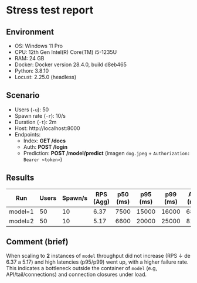﻿# Stress test report

## Environment
- OS: Windows 11 Pro
- CPU: 12th Gen Intel(R) Core(TM) i5-1235U
- RAM: 24 GB
- Docker: Docker version 28.4.0, build d8eb465
- Python: 3.8.10
- Locust: 2.25.0 (headless)

## Scenario
- Users (`-u`): 50
- Spawn rate (`-r`): 10/s
- Duration (`-t`): 2m
- Host: http://localhost:8000
- Endpoints:
  - Index: **GET /docs**
  - Auth: **POST /login**
  - Prediction: **POST /model/predict** (imagen `dog.jpeg` + `Authorization: Bearer <token>`)

## Results

| Run     | Users | Spawn/s | RPS (Agg) | p50 (ms) | p95 (ms) | p99 (ms) | Avg (ms) | Max (ms) | Fail %  |
|---------|-------|---------|-----------|----------|----------|----------|----------|----------|---------|
| model=1 | 50    | 10      | 6.37      | 7500     | 15000    | 16000    | 6867     | 15071    | 33.03%  |
| model=2 | 50    | 10      | 5.17      | 6600     | 20000    | 25000    | 8156     | 24644    | 43.28%  |

## Comment (brief)
When scaling to **2** instances of `model` throughput did not increase (RPS ↓ de 6.37 a 5.17) and high latencies (p95/p99) went up, with a higher failure rate. This indicates a bottleneck outside the container of `model` (e.g, API/tail/connections) and connection closures under load. 
